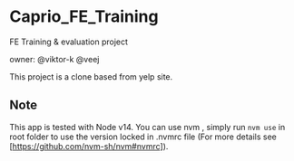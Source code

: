 # Caprio_FE_Training
FE Training &amp; evaluation project

owner: @viktor-k @veej

This project is a clone based from yelp site.

## Note 
This app is tested with Node v14.
You can use  nvm , simply run  ``` nvm use ``` in root folder to use the version locked in .nvmrc file (For more details see [https://github.com/nvm-sh/nvm#nvmrc]).
